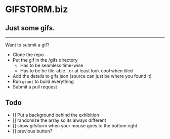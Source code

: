 # GIFSTORM.biz

## Just some gifs.

----

Want to submit a gif?

- Clone the repo
- Put the gif in the /gifs directory
    - Has to be seamless time-wise
    - Has to be be tile-able...or at least look cool when tiled
- Add the details to gifs.json (source can just be where you found it)
- Run `grunt` to build everything
- Submit a pull request

## Todo

- [] Put a background behind the exhibition
- [] randomize the array so its always different
- [] show gifstorm when your mouse goes to the bottom right
- [] previous button?
